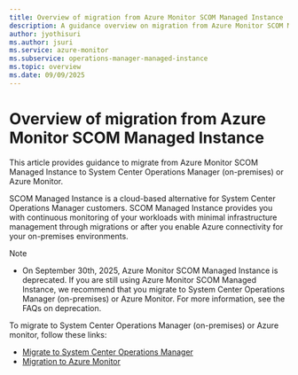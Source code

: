 ```yaml
---
title: Overview of migration from Azure Monitor SCOM Managed Instance
description: A guidance overview on migration from Azure Monitor SCOM Managed Instance to System Center Operations Manager or Azure Monitor.
author: jyothisuri
ms.author: jsuri
ms.service: azure-monitor
ms.subservice: operations-manager-managed-instance
ms.topic: overview
ms.date: 09/09/2025
---
```


# Overview of migration from Azure Monitor SCOM Managed Instance

This article provides guidance to migrate from Azure Monitor SCOM Managed Instance to System Center Operations Manager (on-premises) or Azure Monitor.    

SCOM Managed Instance is a cloud-based alternative for System Center Operations Manager customers. SCOM Managed Instance provides you with continuous monitoring of your workloads with minimal infrastructure management through migrations or after you enable Azure connectivity for your on-premises environments.

> [!Note]
> - On September 30th, 2025, Azure Monitor SCOM Managed Instance is deprecated. If you are still using Azure Monitor SCOM Managed Instance, we recommend that you migrate to System Center Operations Manager (on-premises) or Azure Monitor. For more information, see the FAQs on deprecation.      

To migrate to System Center Operations Manager (on-premises) or Azure monitor, follow these links:
- [Migrate to System Center Operations Manager](migrate-to-operations-manager.md)  
- [Migration to Azure Monitor](migrate-to-azure-monitor.md)  

